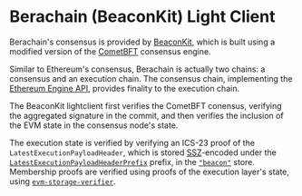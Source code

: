 # Berachain (BeaconKit) Light Client

Berachain's consensus is provided by [BeaconKit], which is built using a modified version of the [CometBFT] consensus engine.

Similar to Ethereum's consensus, Berachain is actually two chains: a consensus and an execution chain. The consensus chain, implementing the [Ethereum Engine API], provides finality to the execution chain.

The BeaconKit lightclient first verifies the CometBFT conensus, verifying the aggregated signature in the commit, and then verifies the inclusion of the EVM state in the consensus node's state.

The execution state is verified by verifying an ICS-23 proof of the `LatestExecutionPayloadHeader`, which is stored [SSZ]-encoded under the [`LatestExecutionPayloadHeaderPrefix`] prefix, in the [`"beacon"`] store. Membership proofs are verified using proofs of the execution layer's state, using [`evm-storage-verifier`].

[beaconkit]: https://github.com/berachain/beacon-kit
[cometbft]: https://github.com/berachain/cometbft/tree/v1.x-bera
[ethereum engine api]: https://github.com/ethereum/execution-apis/tree/main/src/engine
[ssz]: ../../../../ssz/README.md
[`"beacon"`]: https://github.com/berachain/beacon-kit/blob/360265c6a0dca8459d451eaf0dfbdb500d941342/storage/kv_store_service.go#L33
[`evm-storage-verifier`]: ../../../../lib/evm-storage-verifier
[`latestexecutionpayloadheaderprefix`]: https://github.com/berachain/beacon-kit/blob/360265c6a0dca8459d451eaf0dfbdb500d941342/storage/beacondb/keys/keys.go#L41
